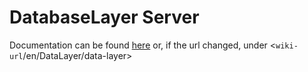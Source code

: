 # DatabaseLayer Server

Documentation can be found [here](http://localhost:800/en/DataLayer/data-layer) or, if the url changed, under <`wiki-url`/en/DataLayer/data-layer>
